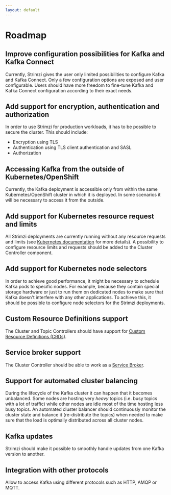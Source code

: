 ```yaml
---
layout: default
---
```


# Roadmap

## Improve configuration possibilities for Kafka and Kafka Connect

Currently, Strimzi gives the user only limited possibilities to configure Kafka and Kafka Connect. Only a few 
configuration options are exposed and user configurable. Users should have more freedom to fine-tune Kafka and 
Kafka Connect configuration according to their exact needs.

## Add support for encryption, authentication and authorization

In order to use Strimzi for production workloads, it has to be possible to secure the cluster. This should 
include:

* Encryption using TLS
* Authentication using TLS client authentication and SASL
* Authorization

## Accessing Kafka from the outside of Kubernetes/OpenShift

Currently, the Kafka deployment is accessible only from within the same Kubernetes/OpenShift cluster in which it is 
deployed. In some scenarios it will be necessary to access it from the outside.

## Add support for Kubernetes resource request and limits

All Strimzi deployments are currently running without any resource requests and limits (see 
[Kubernetes documentation](https://kubernetes.io/docs/concepts/configuration/manage-compute-resources-container/) 
for more details). A possibility to configure resource limits and requests should be added to the Cluster Controller 
component.

## Add support for Kubernetes node selectors

In order to achieve good performance, it might be necessary to schedule Kafka pods to specific nodes. For example, because 
they contain special storage hardware or just to run them on dedicated nodes to make sure that Kafka doesn't interfere 
with any other applications. To achieve this, it should be possible to configure node selectors for the Strimzi 
deployments.

## Custom Resource Definitions support

The Cluster and Topic Controllers should have support for [Custom Resource Definitions (CRDs)](https://kubernetes.io/docs/concepts/api-extension/custom-resources/).

## Service broker support

The Cluster Controller should be able to work as a [Service Broker](https://www.openservicebrokerapi.org/).

## Support for automated cluster balancing

During the lifecycle of the Kafka cluster it can happen that it becomes unbalanced. Some nodes are hosting very _heavy_ 
topics (i.e. busy topics with a lot of traffic) while other nodes are idle most of the time hosting less busy topics.
An automated cluster balancer should continuously monitor the cluster state and balance it (re-distribute the topics) when 
needed to make sure that the load is optimally distributed across all cluster nodes.

## Kafka updates

Strimzi should make it possible to smoothly handle updates from one Kafka version to another.

## Integration with other protocols

Allow to access Kafka using different protocols such as HTTP, AMQP or MQTT.
